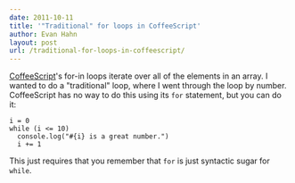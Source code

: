 ```yaml
---
date: 2011-10-11
title: '"Traditional" for loops in CoffeeScript'
author: Evan Hahn
layout: post
url: /traditional-for-loops-in-coffeescript/
---
```


[CoffeeScript][1]'s for-in loops iterate over all of the elements in an array. I wanted to do a "traditional" loop, where I went through the loop by number. CoffeeScript has no way to do this using its `for` statement, but you can do it:

    i = 0
    while (i <= 10)
      console.log("#{i} is a great number.")
      i += 1

This just requires that you remember that `for` is just syntactic sugar for `while`.

[1]: https://coffeescript.org
